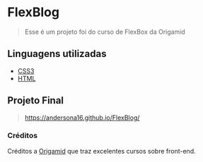 # FlexBlog



> Esse é um projeto foi do curso de FlexBox da Origamid   



## Linguagens utilizadas

- [CSS3](https://developer.mozilla.org/pt-BR/docs/Web/CSS)
- [HTML](https://developer.mozilla.org/pt-BR/docs/Web/HTML)

## Projeto Final
> https://andersona16.github.io/FlexBlog/


### Créditos
Créditos a [Origamid](https://www.origamid.com/cursos/) que traz excelentes cursos sobre front-end.
